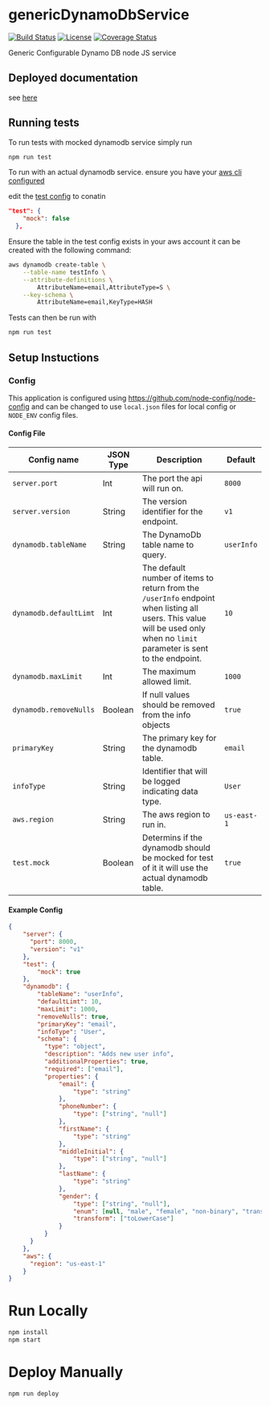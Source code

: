 # genericDynamoDbService
[![Build Status](https://github.com/Serk72/genericDynamoDbService/workflows/Build/badge.svg?branch=main)](https://github.com/Serk72/genericDynamoDbService/actions)
[![License](https://img.shields.io/badge/License-Apache%202.0-blue.svg)](https://github.com/Serk72/genericDynamoDbService/blob/main/LICENSE)
[![Coverage Status](https://codecov.io/github/Serk72/genericDynamoDbService/branch/main/graph/badge.svg)](https://codecov.io/github/Serk72/genericDynamoDbService)

Generic Configurable Dynamo DB node JS service

## Deployed documentation

see [here](exampleDoc)

## Running tests

To run tests with mocked dynamodb service simply run
```bash
npm run test
```

To run with an actual dynamodb service. ensure you have your [aws cli configured](https://docs.aws.amazon.com/cli/latest/userguide/cli-chap-configure.html) 

edit the [test config](./config/test.json) to conatin 
```json
"test": {
    "mock": false
  },
```
Ensure the table in the test config exists in your aws account
it can be created with the following command:
```bash
aws dynamodb create-table \
    --table-name testInfo \
    --attribute-definitions \
        AttributeName=email,AttributeType=S \
    --key-schema \
        AttributeName=email,KeyType=HASH 
```

Tests can then be run with 
```bash
npm run test
```

## Setup Instuctions

### Config
This application is configured using https://github.com/node-config/node-config and can be changed to use `local.json` files for local config or `NODE_ENV` config files.
#### Config File

| Config name                    | JSON Type | Description | Default |
|--------------------------------|-----------|-------------|---------|
| `server.port`                  | Int       | The port the api will run on. | `8000` |
| `server.version`               | String    | The version identifier for the endpoint. | `v1` |
| `dynamodb.tableName`           | String    | The DynamoDb table name to query. | `userInfo` |
| `dynamodb.defaultLimt`         | Int       | The default number of items to return from the `/userInfo` endpoint when listing all users. This value will be used only when no `limit` parameter is sent to the endpoint. | `10` | 
| `dynamodb.maxLimit`            | Int       | The maximum allowed limit.                               | `1000` |
| `dynamodb.removeNulls`         | Boolean   | If null values should be removed from the info objects   | `true` |
| `primaryKey`                   | String    | The primary key for the dynamodb table.                  | `email` |
| `infoType`                     | String    | Identifier that will be logged indicating data type.  | `User` |
| `aws.region`                   | String    | The aws region to run in.                            | `us-east-1` |
| `test.mock`                    | Boolean   | Determins if the dynamodb should be mocked for test of it it will use the actual dynamodb table. | `true` |

#### Example Config
```json
{
    "server": {
      "port": 8000,
      "version": "v1"
    },
    "test": {
        "mock": true
    },
    "dynamodb": {
        "tableName": "userInfo",
        "defaultLimt": 10,
        "maxLimit": 1000,
        "removeNulls": true,
        "primaryKey": "email",
        "infoType": "User",
        "schema": {
          "type": "object",
          "description": "Adds new user info",
          "additionalProperties": true,
          "required": ["email"],
          "properties": {
              "email": {
                  "type": "string"
              },
              "phoneNumber": {
                  "type": ["string", "null"]
              },
              "firstName": {
                  "type": "string"
              },
              "middleInitial": {
                  "type": ["string", "null"]
              },
              "lastName": {
                  "type": "string"
              },
              "gender": {
                  "type": ["string", "null"],
                  "enum": [null, "male", "female", "non-binary", "transgender", "intersex"],
                  "transform": ["toLowerCase"]
              }
          }
      }
    },
    "aws": {
      "region": "us-east-1"
    }
}
```
# Run Locally
```bash
npm install
npm start
```

# Deploy Manually
```bash
npm run deploy
```
